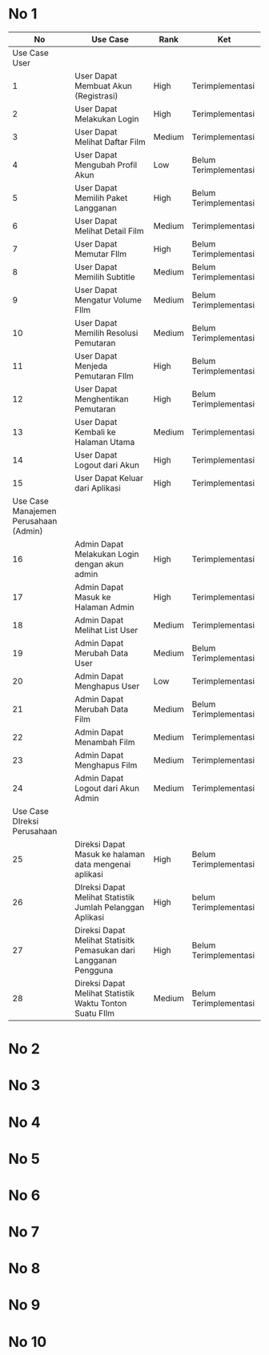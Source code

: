 # No 1

| No                                    | Use Case                                                          | Rank   | Ket                   |
| ------------------------------------- | ----------------------------------------------------------------- | ------ | --------------------- |
| Use Case User                         |                                                                   |        |                       |
| 1                                     | User Dapat Membuat Akun (Registrasi)                              | High   | Terimplementasi       |
| 2                                     | User Dapat Melakukan Login                                        | High   | Terimplementasi       |
| 3                                     | User Dapat Melihat Daftar Film                                    | Medium | Terimplementasi       |
| 4                                     | User Dapat Mengubah Profil Akun                                   | Low    | Belum Terimplementasi |
| 5                                     | User Dapat Memilih Paket Langganan                                | High   | Belum Terimplementasi |
| 6                                     | User Dapat Melihat Detail Film                                    | Medium | Terimplementasi       |
| 7                                     | User Dapat Memutar FIlm                                           | High   | Belum Terimplementasi |
| 8                                     | User Dapat Memilih Subtitle                                       | Medium | Belum Terimplementasi |
| 9                                     | User Dapat Mengatur Volume FIlm                                   | Medium | Belum Terimplementasi |
| 10                                    | User Dapat Memilih Resolusi Pemutaran                             | Medium | Belum Terimplementasi |
| 11                                    | User Dapat Menjeda Pemutaran FIlm                                 | High   | Belum Terimplementasi |
| 12                                    | User Dapat Menghentikan Pemutaran                                 | High   | Belum Terimplementasi |
| 13                                    | User Dapat Kembali ke Halaman Utama                               | Medium | Terimplementasi       |
| 14                                    | User Dapat Logout dari Akun                                       | High   | Terimplementasi       |
| 15                                    | User Dapat Keluar dari Aplikasi                                   | High   | Terimplementasi       |
| Use Case Manajemen Perusahaan (Admin) |                                                                   |        |                       |
| 16                                    | Admin Dapat Melakukan Login dengan akun admin                     | High   | Terimplementasi       |
| 17                                    | Admin Dapat Masuk ke Halaman Admin                                | High   | Terimplementasi       |
| 18                                    | Admin Dapat Melihat List User                                     | Medium | Terimplementasi       |
| 19                                    | Admin Dapat Merubah Data User                                     | Medium | Belum Terimplementasi |
| 20                                    | Admin Dapat Menghapus User                                        | Low    | Terimplementasi       |
| 21                                    | Admin Dapat Merubah Data Film                                     | Medium | Belum Terimplementasi |
| 22                                    | Admin Dapat Menambah Film                                         | Medium | Terimplementasi       |
| 23                                    | Admin Dapat Menghapus Film                                        | Medium | Terimplementasi       |
| 24                                    | Admin Dapat Logout dari Akun Admin                                | Medium | Terimplementasi       |
| Use Case DIreksi Perusahaan           |                                                                   |        |                       |
| 25                                    | Direksi Dapat Masuk ke halaman data mengenai aplikasi             | High   | Belum Terimplementasi |
| 26                                    | DIreksi Dapat Melihat Statistik Jumlah Pelanggan Aplikasi         | High   | belum Terimplementasi |
| 27                                    | Direksi Dapat Melihat Statisitk Pemasukan dari Langganan Pengguna | High   | Belum Terimplementasi |
| 28                                    | Direksi Dapat Melihat Statistik Waktu Tonton Suatu FIlm           | Medium | Belum Terimplementasi |

# No 2

# No 3

# No 4

# No 5

# No 6

# No 7

# No 8

# No 9

# No 10
